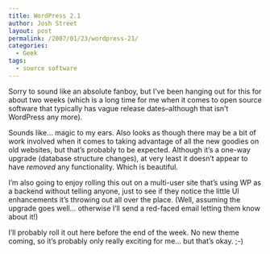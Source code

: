 ```yaml
---
title: WordPress 2.1
author: Josh Street
layout: post
permalink: /2007/01/23/wordpress-21/
categories:
  - Geek
tags:
  - source software
---
```

Sorry to sound like an absolute fanboy, but I&#8217;ve been hanging out for this for about two weeks (which is a long time for me when it comes to open source software that typically has vague release dates&#8211;although that isn&#8217;t WordPress any more).

Sounds like&#8230; magic to my ears. Also looks as though there may be a bit of work involved when it comes to taking advantage of all the new goodies on old websites, but that&#8217;s probably to be expected. Although it&#8217;s a one-way upgrade (database structure changes), at very least it doesn&#8217;t appear to have *removed* any functionality. Which is beautiful.

I&#8217;m also going to enjoy rolling this out on a multi-user site that&#8217;s using WP as a backend without telling anyone, just to see if they notice the little UI enhancements it&#8217;s throwing out all over the place. (Well, assuming the upgrade goes well&#8230; otherwise I&#8217;ll send a red-faced email letting them know about it!)

I&#8217;ll probably roll it out here before the end of the week. No new theme coming, so it&#8217;s probably only really exciting for me&#8230; but that&#8217;s okay. ;-)